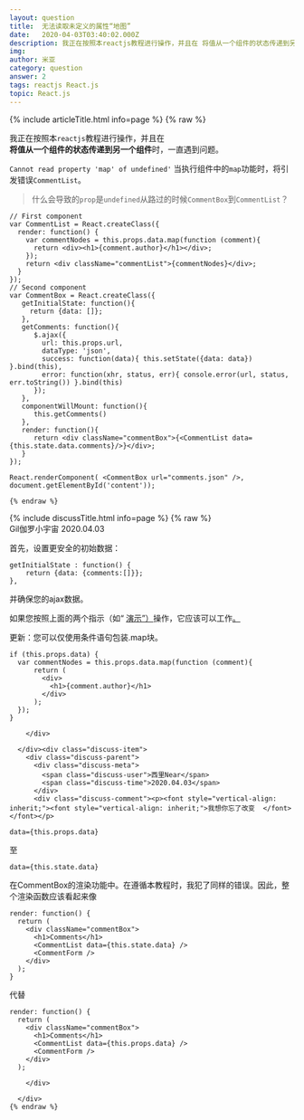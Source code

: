```yaml
---
layout: question
title:  无法读取未定义的属性“地图”
date:   2020-04-03T03:40:02.000Z
description: 我正在按照本reactjs教程进行操作，并且在 将值从一个组件的状态传递到另一个组件时，一直遇到问题。Cannot read property 'ma...
img: 
author: 米亚
category: question
answer: 2
tags: reactjs React.js
topic: React.js
---
```

<div class="article-root">
  <div class="article">
    {% include articleTitle.html info=page %}
    {% raw %}
    <div class="article-content"><p><font style="vertical-align: inherit;"><font style="vertical-align: inherit;">我正在按照本</font></font><code>reactjs</code><font style="vertical-align: inherit;"><font style="vertical-align: inherit;">教程进行操作，并且在</font></font><br> <strong><font style="vertical-align: inherit;"><font style="vertical-align: inherit;">将值从一个组件的状态传递到另一个组件</font></font></strong><font style="vertical-align: inherit;"><font style="vertical-align: inherit;">时，一直遇到问题</font><font style="vertical-align: inherit;">。</font></font><br></p>

<p><font style="vertical-align: inherit;"></font><code>Cannot read property 'map' of undefined'</code><font style="vertical-align: inherit;"><font style="vertical-align: inherit;"> 
当</font><font style="vertical-align: inherit;">执行组件中</font><font style="vertical-align: inherit;">的</font></font><code>map</code><font style="vertical-align: inherit;"><font style="vertical-align: inherit;">功能时，将</font><font style="vertical-align: inherit;">引发</font><font style="vertical-align: inherit;">错误</font></font><code>CommentList</code><font style="vertical-align: inherit;"><font style="vertical-align: inherit;">。</font></font></p>

<blockquote>
  <p><font style="vertical-align: inherit;"><font style="vertical-align: inherit;">什么会导致的</font></font><code>prop</code><font style="vertical-align: inherit;"><font style="vertical-align: inherit;">是</font></font><code>undefined</code><font style="vertical-align: inherit;"><font style="vertical-align: inherit;">从路过的时候</font></font><code>CommentBox</code><font style="vertical-align: inherit;"><font style="vertical-align: inherit;">到</font></font><code>CommentList</code><font style="vertical-align: inherit;"><font style="vertical-align: inherit;">？</font></font></p>
</blockquote>

<pre class="lang-js prettyprint-override"><code>// First component<font></font>
var CommentList = React.createClass({<font></font>
  render: function() {<font></font>
    var commentNodes = this.props.data.map(function (comment){<font></font>
      return &lt;div&gt;&lt;h1&gt;{comment.author}&lt;/h1&gt;&lt;/div&gt;;<font></font>
    });<font></font>
    return &lt;div className="commentList"&gt;{commentNodes}&lt;/div&gt;;<font></font>
  }<font></font>
});<font></font>
// Second component    <font></font>
var CommentBox = React.createClass({<font></font>
   getInitialState: function(){<font></font>
     return {data: []};<font></font>
   },<font></font>
   getComments: function(){<font></font>
      $.ajax({<font></font>
        url: this.props.url,<font></font>
        dataType: 'json',<font></font>
        success: function(data){ this.setState({data: data}) }.bind(this),<font></font>
        error: function(xhr, status, err){ console.error(url, status, err.toString()) }.bind(this)<font></font>
      });<font></font>
   },<font></font>
   componentWillMount: function(){<font></font>
      this.getComments()<font></font>
   },<font></font>
   render: function(){<font></font>
      return &lt;div className="commentBox"&gt;{&lt;CommentList data={this.state.data.comments}/&gt;}&lt;/div&gt;;<font></font>
   }<font></font>
});<font></font>
<font></font>
React.renderComponent( &lt;CommentBox url="comments.json" /&gt;, document.getElementById('content'));<font></font>
</code></pre></div>
    {% endraw %}
  </div>

  <div class="discuss-wrapper">
    {% include discussTitle.html info=page %}
    {% raw %}
    <div class="discuss-item">
        <div class="discuss-parent">
          <div class="discuss-meta">
            <span class="discuss-user">Gil伽罗小宇宙</span>
            <span class="discuss-time">2020.04.03</span>
          </div>
          <div class="discuss-comment"><p><font style="vertical-align: inherit;"><font style="vertical-align: inherit;">首先，设置更安全的初始数据：</font></font></p>

<pre><code>getInitialState : function() {<font></font>
    return {data: {comments:[]}};<font></font>
},<font></font>
</code></pre>

<p><font style="vertical-align: inherit;"><font style="vertical-align: inherit;">并确保您的ajax数据。</font></font></p>

<p><font style="vertical-align: inherit;"><font style="vertical-align: inherit;">如果您按照上面的两个指示（如“ </font><a href="http://jsbin.com/hozamejo/1/edit"><font style="vertical-align: inherit;">演示”）</font></a><font style="vertical-align: inherit;">操作，它应该可以工作</font></font><a href="http://jsbin.com/hozamejo/1/edit"><font style="vertical-align: inherit;"><font style="vertical-align: inherit;">。</font></font></a></p>

<p><font style="vertical-align: inherit;"><font style="vertical-align: inherit;">更新：您可以仅使用条件语句包装.map块。</font></font></p>

<pre><code>if (this.props.data) {<font></font>
  var commentNodes = this.props.data.map(function (comment){<font></font>
      return (<font></font>
        &lt;div&gt;<font></font>
          &lt;h1&gt;{comment.author}&lt;/h1&gt;<font></font>
        &lt;/div&gt;<font></font>
      );<font></font>
  });<font></font>
}<font></font>
</code></pre></div>
        </div>
        
      </div><div class="discuss-item">
        <div class="discuss-parent">
          <div class="discuss-meta">
            <span class="discuss-user">西里Near</span>
            <span class="discuss-time">2020.04.03</span>
          </div>
          <div class="discuss-comment"><p><font style="vertical-align: inherit;"><font style="vertical-align: inherit;">我想你忘了改变  </font></font></p>

<pre><code>data={this.props.data}
</code></pre>

<p><font style="vertical-align: inherit;"><font style="vertical-align: inherit;">至</font></font></p>

<pre><code>data={this.state.data}
</code></pre>

<p><font style="vertical-align: inherit;"><font style="vertical-align: inherit;">在CommentBox的渲染功能中。</font><font style="vertical-align: inherit;">在遵循本教程时，我犯了同样的错误。</font><font style="vertical-align: inherit;">因此，整个渲染函数应该看起来像</font></font></p>

<pre><code>render: function() {<font></font>
  return (<font></font>
    &lt;div className="commentBox"&gt;<font></font>
      &lt;h1&gt;Comments&lt;/h1&gt;<font></font>
      &lt;CommentList data={this.state.data} /&gt;<font></font>
      &lt;CommentForm /&gt;<font></font>
    &lt;/div&gt;<font></font>
  );<font></font>
}<font></font>
</code></pre>

<p><font style="vertical-align: inherit;"><font style="vertical-align: inherit;">代替 </font></font></p>

<pre><code>render: function() {<font></font>
  return (<font></font>
    &lt;div className="commentBox"&gt;<font></font>
      &lt;h1&gt;Comments&lt;/h1&gt;<font></font>
      &lt;CommentList data={this.props.data} /&gt;<font></font>
      &lt;CommentForm /&gt;<font></font>
    &lt;/div&gt;<font></font>
  );<font></font>
</code></pre></div>
        </div>
        
      </div>
    {% endraw %}
  </div>
<div>
